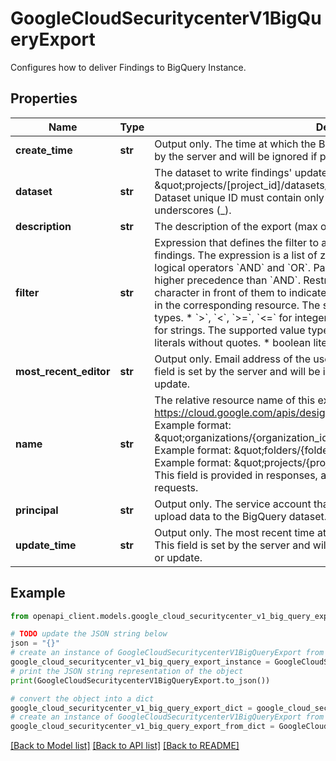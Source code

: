 # GoogleCloudSecuritycenterV1BigQueryExport

Configures how to deliver Findings to BigQuery Instance.

## Properties

Name | Type | Description | Notes
------------ | ------------- | ------------- | -------------
**create_time** | **str** | Output only. The time at which the BigQuery export was created. This field is set by the server and will be ignored if provided on export on creation. | [optional] [readonly] 
**dataset** | **str** | The dataset to write findings&#39; updates to. Its format is \&quot;projects/[project_id]/datasets/[bigquery_dataset_id]\&quot;. BigQuery Dataset unique ID must contain only letters (a-z, A-Z), numbers (0-9), or underscores (_). | [optional] 
**description** | **str** | The description of the export (max of 1024 characters). | [optional] 
**filter** | **str** | Expression that defines the filter to apply across create/update events of findings. The expression is a list of zero or more restrictions combined via logical operators &#x60;AND&#x60; and &#x60;OR&#x60;. Parentheses are supported, and &#x60;OR&#x60; has higher precedence than &#x60;AND&#x60;. Restrictions have the form &#x60; &#x60; and may have a &#x60;-&#x60; character in front of them to indicate negation. The fields map to those defined in the corresponding resource. The supported operators are: * &#x60;&#x3D;&#x60; for all value types. * &#x60;&gt;&#x60;, &#x60;&lt;&#x60;, &#x60;&gt;&#x3D;&#x60;, &#x60;&lt;&#x3D;&#x60; for integer values. * &#x60;:&#x60;, meaning substring matching, for strings. The supported value types are: * string literals in quotes. * integer literals without quotes. * boolean literals &#x60;true&#x60; and &#x60;false&#x60; without quotes. | [optional] 
**most_recent_editor** | **str** | Output only. Email address of the user who last edited the BigQuery export. This field is set by the server and will be ignored if provided on export creation or update. | [optional] [readonly] 
**name** | **str** | The relative resource name of this export. See: https://cloud.google.com/apis/design/resource_names#relative_resource_name. Example format: \&quot;organizations/{organization_id}/bigQueryExports/{export_id}\&quot; Example format: \&quot;folders/{folder_id}/bigQueryExports/{export_id}\&quot; Example format: \&quot;projects/{project_id}/bigQueryExports/{export_id}\&quot; This field is provided in responses, and is ignored when provided in create requests. | [optional] 
**principal** | **str** | Output only. The service account that needs permission to create table and upload data to the BigQuery dataset. | [optional] [readonly] 
**update_time** | **str** | Output only. The most recent time at which the BigQuery export was updated. This field is set by the server and will be ignored if provided on export creation or update. | [optional] [readonly] 

## Example

```python
from openapi_client.models.google_cloud_securitycenter_v1_big_query_export import GoogleCloudSecuritycenterV1BigQueryExport

# TODO update the JSON string below
json = "{}"
# create an instance of GoogleCloudSecuritycenterV1BigQueryExport from a JSON string
google_cloud_securitycenter_v1_big_query_export_instance = GoogleCloudSecuritycenterV1BigQueryExport.from_json(json)
# print the JSON string representation of the object
print(GoogleCloudSecuritycenterV1BigQueryExport.to_json())

# convert the object into a dict
google_cloud_securitycenter_v1_big_query_export_dict = google_cloud_securitycenter_v1_big_query_export_instance.to_dict()
# create an instance of GoogleCloudSecuritycenterV1BigQueryExport from a dict
google_cloud_securitycenter_v1_big_query_export_from_dict = GoogleCloudSecuritycenterV1BigQueryExport.from_dict(google_cloud_securitycenter_v1_big_query_export_dict)
```
[[Back to Model list]](../README.md#documentation-for-models) [[Back to API list]](../README.md#documentation-for-api-endpoints) [[Back to README]](../README.md)



